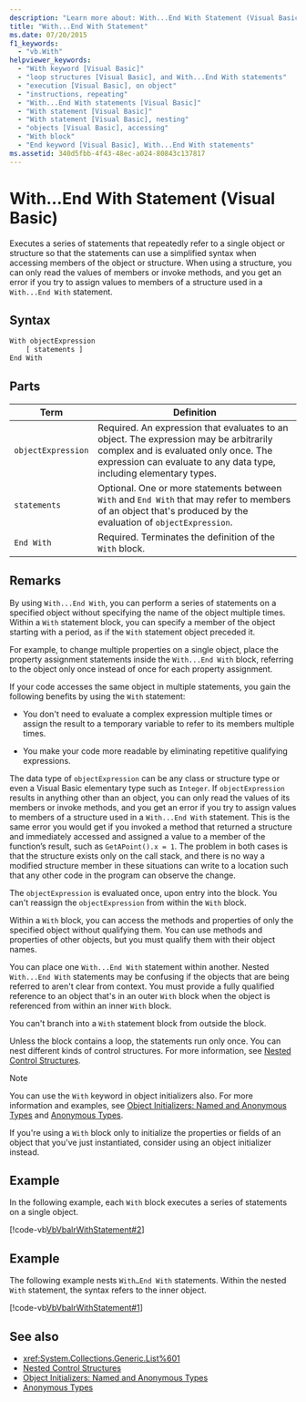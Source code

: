 ```yaml
---
description: "Learn more about: With...End With Statement (Visual Basic)"
title: "With...End With Statement"
ms.date: 07/20/2015
f1_keywords:
  - "vb.With"
helpviewer_keywords:
  - "With keyword [Visual Basic]"
  - "loop structures [Visual Basic], and With...End With statements"
  - "execution [Visual Basic], on object"
  - "instructions, repeating"
  - "With...End With statements [Visual Basic]"
  - "With statement [Visual Basic]"
  - "With statement [Visual Basic], nesting"
  - "objects [Visual Basic], accessing"
  - "With block"
  - "End keyword [Visual Basic], With...End With statements"
ms.assetid: 340d5fbb-4f43-48ec-a024-80843c137817
---
```

# With...End With Statement (Visual Basic)

Executes a series of statements that repeatedly refer to a single object or structure so that the statements can use a simplified syntax when accessing members of the object or structure.  When using a structure, you can only read the values of members or invoke methods, and you get an error if you try to assign values to members of a structure used in a `With...End With` statement.

## Syntax

```vb
With objectExpression
    [ statements ]
End With
```

## Parts

|Term|Definition|
|---|---|
|`objectExpression`|Required. An expression that evaluates to an object. The expression may be arbitrarily complex and is evaluated only once. The expression can evaluate to any data type, including elementary types.|
|`statements`|Optional. One or more statements between `With` and `End With` that may refer to members of an object that's produced by the evaluation of `objectExpression`.|
|`End With`|Required. Terminates the definition of the `With` block.|

## Remarks

By using `With...End With`, you can perform a series of statements on a specified object without specifying the name of the object multiple times. Within a `With` statement block, you can specify a member of the object starting with a period, as if the `With` statement object preceded it.

For example, to change multiple properties on a single object, place the property assignment statements inside the `With...End With` block, referring to the object only once instead of once for each property assignment.

If your code accesses the same object in multiple statements, you gain the following benefits by using the `With` statement:

- You don't need to evaluate a complex expression multiple times or assign the result to a temporary variable to refer to its members multiple times.

- You make your code more readable by eliminating repetitive qualifying expressions.

The data type of `objectExpression` can be any class or structure type or even a Visual Basic elementary type such as `Integer`.  If `objectExpression` results in anything other than an object, you can only read the values of its members or invoke methods, and you get an error if you try to assign values to members of a structure used in a `With...End With` statement.  This is the same error you would get if you invoked a method that returned a structure and immediately accessed and assigned a value to a member of the function’s result, such as `GetAPoint().x = 1`.  The problem in both cases is that the structure exists only on the call stack, and there is no way a modified structure member in these situations can write to  a location such that any other code in the program can observe the change.

The `objectExpression` is evaluated once, upon entry into the block. You can't reassign the `objectExpression` from within the `With` block.

Within a `With` block, you can access the methods and properties of only the specified object without qualifying them. You can use methods and properties of other objects, but you must qualify them with their object names.

You can place one `With...End With` statement within another. Nested `With...End With` statements may be confusing if the objects that are being referred to aren't clear from context. You must provide a fully qualified reference to an object that's in an outer `With` block when the object is referenced from within an inner `With` block.

You can't branch into a `With` statement block from outside the block.

Unless the block contains a loop, the statements run only once. You can nest different kinds of control structures. For more information, see [Nested Control Structures](../../programming-guide/language-features/control-flow/nested-control-structures.md).

> [!NOTE]
> You can use the `With` keyword in object initializers also. For more information and examples, see [Object Initializers: Named and Anonymous Types](../../programming-guide/language-features/objects-and-classes/object-initializers-named-and-anonymous-types.md) and [Anonymous Types](../../programming-guide/language-features/objects-and-classes/anonymous-types.md).
>
> If you're using a `With` block only to initialize the properties or fields of an object that you've just instantiated, consider using an object initializer instead.

## Example

In the following example, each `With` block executes a series of statements on a single object.

[!code-vb[VbVbalrWithStatement#2](~/samples/snippets/visualbasic/VS_Snippets_VBCSharp/vbvbalrwithstatement/vb/mainwindow.xaml.vb#2)]

## Example

The following example nests `With…End With` statements. Within the nested `With` statement, the syntax refers to the inner object.

[!code-vb[VbVbalrWithStatement#1](~/samples/snippets/visualbasic/VS_Snippets_VBCSharp/vbvbalrwithstatement/vb/mainwindow.xaml.vb#1)]

## See also

- <xref:System.Collections.Generic.List%601>
- [Nested Control Structures](../../programming-guide/language-features/control-flow/nested-control-structures.md)
- [Object Initializers: Named and Anonymous Types](../../programming-guide/language-features/objects-and-classes/object-initializers-named-and-anonymous-types.md)
- [Anonymous Types](../../programming-guide/language-features/objects-and-classes/anonymous-types.md)
